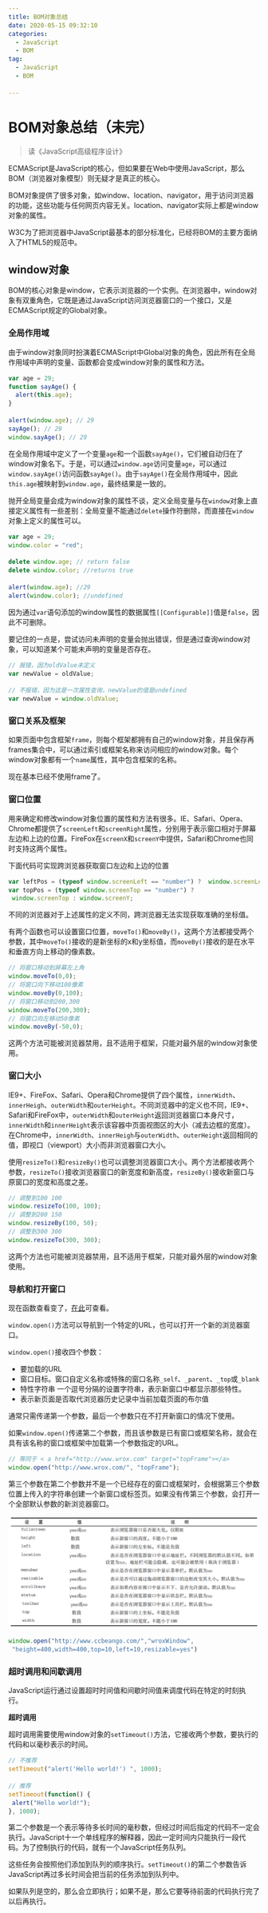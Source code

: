 ```yaml
---
title: BOM对象总结
date: 2020-05-15 09:32:10
categories: 
  - JavaScript
  - BOM
tag: 
  - JavaScript
  - BOM

---
```


# BOM对象总结（未完）

>  读《JavaScript高级程序设计》

ECMAScript是JavaScript的核心，但如果要在Web中使用JavaScript，那么BOM（浏览器对象模型）则无疑才是真正的核心。

BOM对象提供了很多对象，如window、location、navigator，用于访问浏览器的功能，这些功能与任何网页内容无关。location、navigator实际上都是window对象的属性。

W3C为了把浏览器中JavaScript最基本的部分标准化，已经将BOM的主要方面纳入了HTML5的规范中。

## window对象

BOM的核心对象是window，它表示浏览器的一个实例。在浏览器中，window对象有双重角色，它既是通过JavaScript访问浏览器窗口的一个接口，又是ECMAScript规定的Global对象。

### 全局作用域

由于window对象同时扮演着ECMAScript中Global对象的角色，因此所有在全局作用域中声明的变量、函数都会变成window对象的属性和方法。

```javascript
var age = 29;
function sayAge() {
  alert(this.age);
}

alert(window.age); // 29
sayAge(); // 29
window.sayAge(); // 29
```

在全局作用域中定义了一个变量`age`和一个函数`sayAge()`，它们被自动归在了window对象名下。于是，可以通过`window.age`访问变量`age`，可以通过`window.sayAge()`访问函数`sayAge()`。由于`sayAge()`在全局作用域中，因此`this.age`被映射到`window.age`，最终结果是一致的。

抛开全局变量会成为window对象的属性不谈，定义全局变量与在`window`对象上直接定义属性有一些差别：全局变量不能通过`delete`操作符删除，而直接在`window`对象上定义的属性可以。

```javascript
var age = 29; 
window.color = "red"; 

delete window.age; // return false
delete window.color; //returns true 

alert(window.age); //29 
alert(window.color); //undefined
```

因为通过`var`语句添加的window属性的数据属性`[[Configurable]]`值是`false`，因此不可删除。

要记住的一点是，尝试访问未声明的变量会抛出错误，但是通过查询window对象，可以知道某个可能未声明的变量是否存在。

```javascript
// 报错，因为oldValue未定义
var newValue = oldValue;

// 不报错，因为这是一次属性查询，newValue的值是undefined
var newValue = window.oldValue;
```

### 窗口关系及框架

如果页面中包含框架`frame`，则每个框架都拥有自己的window对象，并且保存再frames集合中，可以通过索引或框架名称来访问相应的window对象。每个window对象都有一个`name`属性，其中包含框架的名称。

现在基本已经不使用frame了。

### 窗口位置

用来确定和修改window对象位置的属性和方法有很多。IE、Safari、Opera、Chrome都提供了`screenLeft`和`screenRight`属性，分别用于表示窗口相对于屏幕左边和上边的位置。FireFox在`screenX`和`screenY`中提供，Safari和Chrome也同时支持这两个属性。

下面代码可实现跨浏览器获取窗口左边和上边的位置

```javascript
var leftPos = (typeof window.screenLeft == "number") ?  window.screenLeft : window.screenX; 
var topPos = (typeof window.screenTop == "number") ? 
 window.screenTop : window.screenY;
```

不同的浏览器对于上述属性的定义不同，跨浏览器无法实现获取准确的坐标值。

有两个函数也可以设置窗口位置，`moveTo()`和`moveBy()`，这两个方法都接受两个参数，其中`moveTo()`接收的是新坐标的x和y坐标值，而`moveBy()`接收的是在水平和垂直方向上移动的像素数。

```javascript
// 将窗口移动到屏幕左上角
window.moveTo(0,0); 
// 将窗口向下移动100像素
window.moveBy(0,100); 
// 将窗口移动到200,300
window.moveTo(200,300); 
// 将窗口向左移动50像素
window.moveBy(-50,0);
```

这两个方法可能被浏览器禁用，且不适用于框架，只能对最外层的window对象使用。

### 窗口大小

IE9+、FireFox、Safari、Opera和Chrome提供了四个属性，`innerWidth`、`innerHeigh`、`outerWidth`和`outerHeight`。不同浏览器中的定义也不同，IE9+、Safari和FireFox中，`outerWidth`和`outerHeight`返回浏览器窗口本身尺寸，`innerWidth`和`innerHeight`表示该容器中页面视图区的大小（减去边框的宽度）。在Chrome中，`innerWidth`、`innerHeigh`与`outerWidth`、`outerHeight`返回相同的值，即视口（viewport）大小而非浏览器窗口大小。

使用`resizeTo()`和`resizeBy()`也可以调整浏览器窗口大小。两个方法都接收两个参数，`resizeTo()`接收浏览器窗口的新宽度和新高度，`resizeBy()`接收新窗口与原窗口的宽度和高度之差。

```javascript
// 调整到100 100
window.resizeTo(100, 100);
// 调整到200 150
window.resizeBy(100, 50);
// 调整到300 300
window.resizeTo(300, 300);
```

这两个方法也可能被浏览器禁用，且不适用于框架，只能对最外层的window对象使用。

### 导航和打开窗口

现在函数查看变了，[在此](https://developer.mozilla.org/zh-CN/docs/Web/API/Window/open)可查看。

`window.open()`方法可以导航到一个特定的URL，也可以打开一个新的浏览器窗口。

`window.open()`接收四个参数：

* 要加载的URL
* 窗口目标。窗口自定义名称或特殊的窗口名称`_self`、`_parent`、`_top`或`_blank`
* 特性字符串 一个逗号分隔的设置字符串，表示新窗口中都显示那些特性。
* 表示新页面是否取代浏览器历史记录中当前加载页面的布尔值

通常只需传递第一个参数，最后一个参数只在不打开新窗口的情况下使用。

如果`window.open()`传递第二个参数，而且该参数是已有窗口或框架名称，就会在具有该名称的窗口或框架中加载第一个参数指定的URL。

```javascript
// 等同于 < a href="http://www.wrox.com" target="topFrame"></a>
window.open("http://www.wrox.com/", "topFrame");
```

第三个参数在第二个参数并不是一个已经存在的窗口或框架时，会根据第三个参数位置上传入的字符串创建一个新窗口或标签页。如果没有传第三个参数，会打开一个全部默认参数的新浏览器窗口。

![BOM对象总结01](https://raw.githubusercontent.com/ccbeango/blogImages/master/HTML+CSS/BOM%E5%AF%B9%E8%B1%A1%E6%80%BB%E7%BB%9301.png)

```javascript
window.open("http://www.ccbeango.com/","wroxWindow", 
 "height=400,width=400,top=10,left=10,resizable=yes")
```

### 超时调用和间歇调用

JavaScript运行通过设置超时时间值和间歇时间值来调度代码在特定的时刻执行。

**超时调用**

超时调用需要使用window对象的`setTimeout()`方法，它接收两个参数，要执行的代码和以毫秒表示的时间。

```javascript
// 不推荐
setTimeout("alert('Hello world!') ", 1000);

// 推荐
setTimeout(function() { 
 alert("Hello world!"); 
}, 1000);
```

第二个参数是一个表示等待多长时间的毫秒数，但经过时间后指定的代码不一定会执行。JavaScript十一个单线程序的解释器，因此一定时间内只能执行一段代码。为了控制执行的代码，就有一个JavaScript任务队列。

这些任务会按照他们添加到队列的顺序执行。`setTimeout()`的第二个参数告诉JavaScript再过多长时间会把当前的任务添加到队列中。

如果队列是空的，那么会立即执行；如果不是，那么它要等待前面的代码执行完了以后再执行。